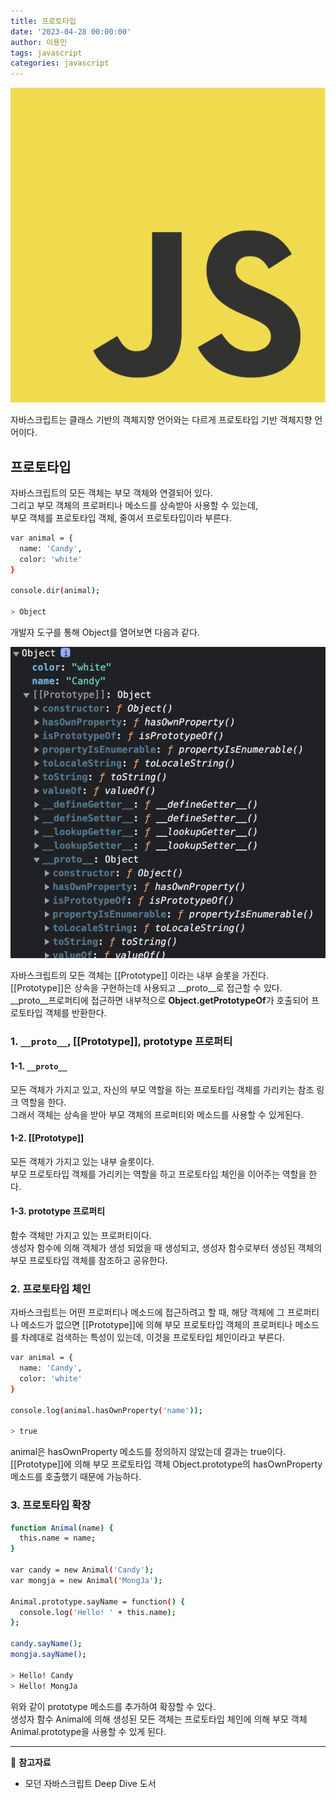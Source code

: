 ```yaml
---
title: 프로토타입
date: '2023-04-28 00:00:00'
author: 이용민
tags: javascript
categories: javascript
---
```


![javascript-logo.png](javascript-logo.png)

자바스크립트는 클래스 기반의 객체지향 언어와는 다르게 프로토타입 기반 객체지향 언어이다.  

## 프로토타입

자바스크립트의 모든 객체는 부모 객체와 연결되어 있다.  
그리고 부모 객체의 프로퍼티나 메소드를 상속받아 사용할 수 있는데,  
부모 객체를 프로토타입 객체, 줄여서 프로토타입이라 부른다.

```bash
var animal = {
  name: 'Candy',
  color: 'white'
}

console.dir(animal);

> Object

```

개발자 도구를 통해 Object를 열어보면 다음과 같다.

![javascript-prototype.png](prototype.png)

자바스크립트의 모든 객체는 [[Prototype]] 이라는 내부 슬롯을 가진다.  
[[Prototype]]은 상속을 구현하는데 사용되고 __proto__로 접근할 수 있다.  
__proto__프로퍼티에 접근하면 내부적으로 **Object.getPrototypeOf**가 호출되어 프로토타입 객체를 반환한다.

### 1. `__proto__`, [[Prototype]], prototype 프로퍼티

#### 1-1. `__proto__`  

모든 객체가 가지고 있고, 자신의 부모 역할을 하는 프로토타입 객체를 가리키는 참조 링크 역할을 한다.  
그래서 객체는 상속을 받아 부모 객체의 프로퍼티와 메소드를 사용할 수 있게된다.

#### 1-2. [[Prototype]]  

모든 객체가 가지고 있는 내부 슬롯이다.  
부모 프로토타입 객체를 가리키는 역할을 하고 프로토타입 체인을 이어주는 역할을 한다.

#### 1-3. prototype 프로퍼티  

함수 객체만 가지고 있는 프로퍼티이다.  
생성자 함수에 의해 객체가 생성 되었을 때 생성되고, 생성자 함수로부터 생성된 객체의 부모 프로토타입 객체를 참조하고 공유한다.

### 2. 프로토타입 체인

자바스크립트는 어떤 프로퍼티나 메소드에 접근하려고 할 때, 해당 객체에 그 프로퍼티나 메소드가 없으면 [[Prototype]]에 의해 부모 프로토타입 객체의 프로퍼티나 메소드를 차례대로 검색하는 특성이 있는데, 이것을 프로토타입 체인이라고 부른다.

```bash
var animal = {
  name: 'Candy',
  color: 'white'
}

console.log(animal.hasOwnProperty('name'));

> true
```

animal은 hasOwnProperty 메소드를 정의하지 않았는데 결과는 true이다.  
[[Prototype]]에 의해 부모 프로토타입 객체 Object.prototype의 hasOwnProperty 메소드를 호출했기 때문에 가능하다.

### 3. 프로토타입 확장

```bash
function Animal(name) {
  this.name = name;
}

var candy = new Animal('Candy');
var mongja = new Animal('MongJa');

Animal.prototype.sayName = function() {
  console.log('Hello! ' + this.name);
};

candy.sayName();
mongja.sayName();

> Hello! Candy
> Hello! MongJa
```

위와 같이 prototype 메소드를 추가하여 확장할 수 있다.  
생성자 함수 Animal에 의해 생성된 모든 객체는 프로토타입 체인에 의해 부모 객체 Animal.prototype을 사용할 수 있게 된다.

---

📂 **참고자료**

- 모던 자바스크립트 Deep Dive 도서
